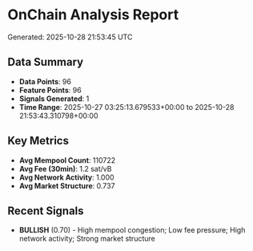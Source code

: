 # OnChain Analysis Report
Generated: 2025-10-28 21:53:45 UTC

## Data Summary
- **Data Points**: 96
- **Feature Points**: 96
- **Signals Generated**: 1
- **Time Range**: 2025-10-27 03:25:13.679533+00:00 to 2025-10-28 21:53:43.310798+00:00

## Key Metrics
- **Avg Mempool Count**: 110722
- **Avg Fee (30min)**: 1.2 sat/vB
- **Avg Network Activity**: 1.000
- **Avg Market Structure**: 0.737

## Recent Signals
- **BULLISH** (0.70) - High mempool congestion; Low fee pressure; High network activity; Strong market structure
